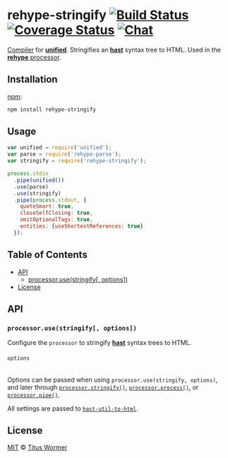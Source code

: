 # rehype-stringify [![Build Status][build-badge]][build-status] [![Coverage Status][coverage-badge]][coverage-status] [![Chat][chat-badge]][chat]

[Compiler][] for [**unified**][unified].  Stringifies an
[**hast**][hast] syntax tree to HTML.  Used in the [**rehype**
processor][processor].

## Installation

[npm][]:

```bash
npm install rehype-stringify
```

## Usage

```js
var unified = require('unified');
var parse = require('rehype-parse');
var stringify = require('rehype-stringify');

process.stdin
  .pipe(unified())
  .use(parse)
  .use(stringify)
  .pipe(process.stdout, {
    quoteSmart: true,
    closeSelfClosing: true,
    omitOptionalTags: true,
    entities: {useShortestReferences: true}
  });
```

## Table of Contents

*   [API](#api)
    *   [processor.use(stringify\[, options\])](#processorusestringify-options)
*   [License](#license)

## API

### `processor.use(stringify[, options])`

Configure the `processor` to stringify [**hast**][hast] syntax trees
to HTML.

###### `options`

Options can be passed when using `processor.use(stringify, options)`,
and later through [`processor.stringify()`][stringify],
[`processor.process()`][process], or [`processor.pipe()`][pipe].

All settings are passed to [`hast-util-to-html`][hast-util-to-html].

## License

[MIT][license] © [Titus Wormer][author]

<!-- Definitions -->

[build-badge]: https://img.shields.io/travis/wooorm/rehype.svg

[build-status]: https://travis-ci.org/wooorm/rehype

[coverage-badge]: https://img.shields.io/codecov/c/github/wooorm/rehype.svg

[coverage-status]: https://codecov.io/github/wooorm/rehype

[chat-badge]: https://img.shields.io/gitter/room/wooorm/rehype.svg

[chat]: https://gitter.im/wooorm/rehype

[license]: https://github.com/wooorm/rehype/blob/master/LICENSE

[author]: http://wooorm.com

[npm]: https://docs.npmjs.com/cli/install

[unified]: https://github.com/wooorm/unified

[processor]: https://github.com/wooorm/rehype

[stringify]: https://github.com/wooorm/unified#processorstringifynode-filevalue-options

[process]: https://github.com/wooorm/unified#processorprocessfilevalue-options-done

[pipe]: https://github.com/wooorm/unified#processorpipestream-options

[compiler]: https://github.com/wooorm/unified#processorcompiler

[hast]: https://github.com/wooorm/hast

[hast-util-to-html]: https://github.com/wooorm/hast-util-to-html#tohtmlnode-options
